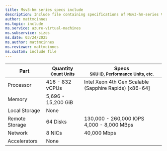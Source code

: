 ```yaml
---
title: Msv3-hm series specs include
description: Include file containing specifications of Msv3-hm-series VM sizes.
author: mattmcinnes
ms.topic: include
ms.service: azure-virtual-machines
ms.subservice: sizes
ms.date: 03/24/2025
ms.author: mattmcinnes
ms.reviewer: mattmcinnes
ms.custom: include file
---
```

| Part | Quantity <br><sup>Count Units | Specs <br><sup>SKU ID, Performance Units, etc.  |
|---|---|---|
| Processor      | 416 - 832 vCPUs       | Intel Xeon 4th Gen Scalable (Sapphire Rapids) [x86-64]                   |
| Memory         | 5,696 - 15,200 GiB          |                      |
| Local Storage  | None           |                    |
| Remote Storage | 64 Disks    | 130,000 - 260,000 IOPS <br>4,000 - 8,000 MBps |
| Network        | 8 NICs          | 40,000 Mbps              |
| Accelerators   | None              |                       |
